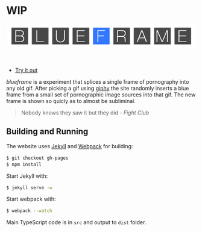 # WIP

<div align="center">
    <div><img src="documentation/logo.png" /></div>
    <br>
    <br>
</div>

* [Try it out][site]

*blueframe* is a experiment that splices a single frame of pornography into any old gif. After picking a gif using [giphy](https://giphy.com) the site  randomly inserts a blue frame from a small set of pornographic image sources into that gif. The new frame is shown so quicly as to almost be subliminal. 

> Nobody knows they saw it but they did - *Fight Club*


## Building and Running
The website uses [Jekyll](http://jekyllrb.com/) and [Webpack](http://webpack.github.io/) for building:

```bash
$ git checkout gh-pages
$ npm install
```

Start Jekyll with:

```bash
$ jekyll serve -w
```

Start webpack with:

```bash
$ webpack --watch
```

Main TypeScript code is in `src` and output to `dist` folder.


[site]: https://mattbierner.github.io/blueframe/
